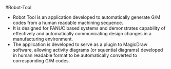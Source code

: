 #Robot-Tool

- Robot Tool is an application developed to automatically generate G/M codes from a human readable machining sequence. 
- It is designed for FANUC based systems and demonstrates capability of effectively and automatically communicating design changes in a manufacturing environment.
- The application is developed to serve as a plugin to MagicDraw software, allowing activity diagrams (or squential diagrams) developed in human readable format to be automatically converted to corresponding G/M codes.


